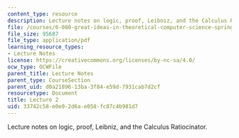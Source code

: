 ```yaml
---
content_type: resource
description: Lecture notes on logic, proof, Leibniz, and the Calculus Ratiocinator.
file: /courses/6-080-great-ideas-in-theoretical-computer-science-spring-2008/33742c58e0e02d6ae058fc87c4b981d7_lec2.pdf
file_size: 95687
file_type: application/pdf
learning_resource_types:
- Lecture Notes
license: https://creativecommons.org/licenses/by-nc-sa/4.0/
ocw_type: OCWFile
parent_title: Lecture Notes
parent_type: CourseSection
parent_uid: d0a21896-13ba-3f84-e59d-7931cab7d2cf
resourcetype: Document
title: Lecture 2
uid: 33742c58-e0e0-2d6a-e058-fc87c4b981d7
---
```

Lecture notes on logic, proof, Leibniz, and the Calculus Ratiocinator.